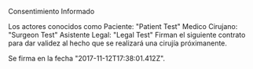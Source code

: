 Consentimiento Informado

Los actores conocidos como
Paciente: "Patient Test"
Medico Cirujano: "Surgeon Test"
Asistente Legal: "Legal Test"
Firman el siguiente contrato para dar validez al hecho que se realizará una cirujía próximanente.

Se firma en la fecha "2017-11-12T17:38:01.412Z".